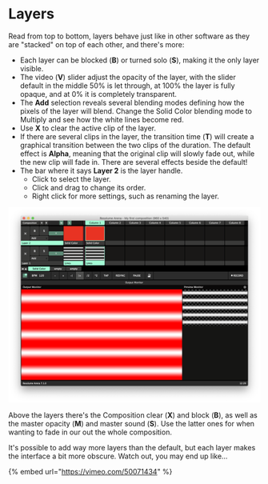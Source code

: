 # Layers

Read from top to bottom, layers behave just like in other software as they are "stacked" on top of each other, and there's more:

* Each layer can be blocked \(**B**\) or turned solo \(**S**\), making it the only layer visible.
* The video \(**V**\) slider adjust the opacity of the layer, with the slider default in the middle 50% is let through, at 100% the layer is fully opaque, and at 0% it is completely transparent.
* The **Add** selection reveals several blending modes defining how the pixels of the layer will blend. Change the Solid Color blending mode to Multiply and see how the white lines become red.
* Use **X** to clear the active clip of the layer.
* If there are several clips in the layer, the transition time \(**T**\) will create a graphical transition between the two clips of the duration. The default effect is **Alpha**, meaning that the original clip will slowly fade out, while the new clip will fade in. There are several effects beside the default!
* The bar where it says **Layer 2** is the layer handle.
  * Click to select the layer.
  * Click and drag to change its order.
  * Right click for more settings, such as renaming the layer.

![](../../../../.gitbook/assets/resolume-layers%20%282%29.png)

Above the layers there's the Composition clear \(**X**\) and block \(**B**\), as well as the master opacity \(**M**\) and master sound \(**S**\). Use the latter ones for when wanting to fade in our out the whole composition.

It's possible to add way more layers than the default, but each layer makes the interface a bit more obscure. Watch out, you may end up like…

{% embed url="https://vimeo.com/50071434" %}



